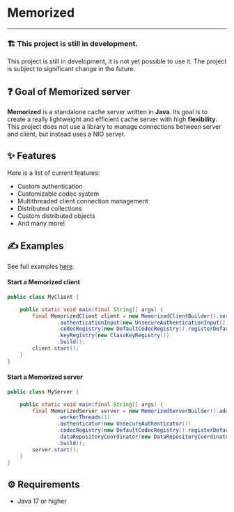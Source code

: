 # Memorized

---
### 🏗️ This project is still in development.
This project is still in development, it is not yet possible to use it. The project is subject to significant change in the future.

## ❓ Goal of Memorized server
**Memorized** is a standalone cache server written in **Java**. Its goal is to create a really lightweight and efficient cache server with high **flexibility**.
This project does not use a library to manage connections between server and client, but instead uses a NIO server.

## ✨ Features
Here is a list of current features:
* Custom authentication
* Customizable codec system
* Multithreaded client connection management
* Distributed collections
* Custom distributed objects
* And many more!

## ✍️ Examples

See full examples [here](https://github.com/Darkkraft/Memorized/tree/master/examples/src/main/java/be/darkkraft/memorized/example).

#### Start a Memorized client

```java
public class MyClient {

    public static void main(final String[] args) {
        final MemorizedClient client = new MemorizedClientBuilder().serverAddress(new InetSocketAddress("127.0.0.1", 12345))
                .authenticationInput(new UnsecureAuthenticationInput())
                .codecRegistry(new DefaultCodecRegistry().registerDefaults())
                .keyRegistry(new ClassKeyRegistry())
                .build();
        client.start();
    }
}
```

#### Start a Memorized server

```java
public class MyServer {

    public static void main(final String[] args) {
        final MemorizedServer server = new MemorizedServerBuilder().address(new InetSocketAddress("127.0.0.1", 12345))
                .workerThreads(1)
                .authenticator(new UnsecureAuthenticator())
                .codecRegistry(new DefaultCodecRegistry().registerDefaults())
                .dataRepositoryCoordinator(new DataRepositoryCoordinator())
                .build();
        server.start();
    }
}
```

## ⚙️ Requirements
* Java 17 or higher
